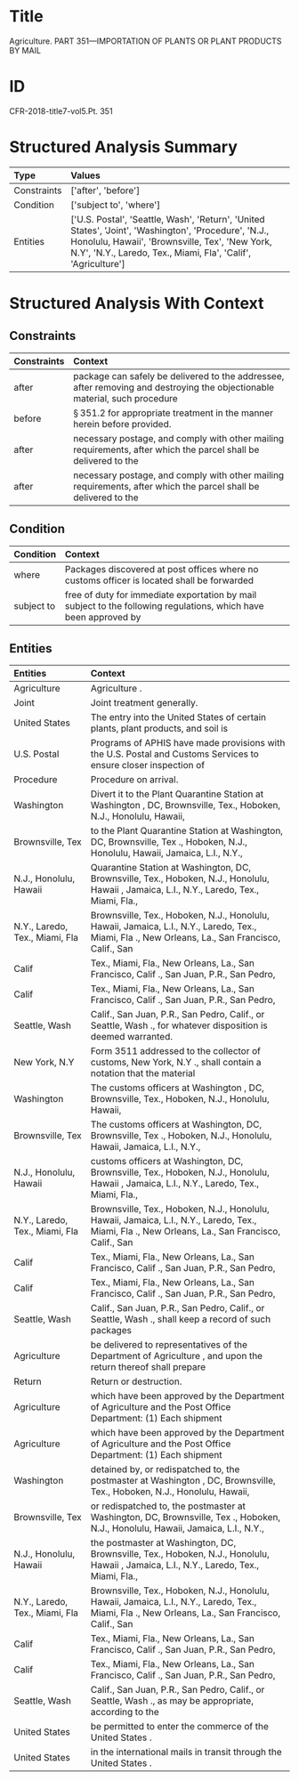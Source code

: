 # Title

 Agriculture. PART 351—IMPORTATION OF PLANTS OR PLANT PRODUCTS BY MAIL


# ID

 CFR-2018-title7-vol5.Pt. 351


# Structured Analysis Summary

| Type        | Values                                                                                                                                                                                                                   |
|:------------|:-------------------------------------------------------------------------------------------------------------------------------------------------------------------------------------------------------------------------|
| Constraints | ['after', 'before']                                                                                                                                                                                                      |
| Condition   | ['subject to', 'where']                                                                                                                                                                                                  |
| Entities    | ['U.S. Postal', 'Seattle, Wash', 'Return', 'United States', 'Joint', 'Washington', 'Procedure', 'N.J., Honolulu, Hawaii', 'Brownsville, Tex', 'New York, N.Y', 'N.Y., Laredo, Tex., Miami, Fla', 'Calif', 'Agriculture'] |


# Structured Analysis With Context

 


## Constraints

| Constraints   | Context                                                                                                                    |
|:--------------|:---------------------------------------------------------------------------------------------------------------------------|
| after         | package can safely be delivered to the addressee, after removing and destroying the objectionable material, such procedure |
| before        | &#167;&#8201;351.2 for appropriate treatment in the manner herein before  provided.                                        |
| after         | necessary postage, and comply with other mailing requirements, after which the parcel shall be delivered to the            |
| after         | necessary postage, and comply with other mailing requirements, after which the parcel shall be delivered to the            |


## Condition

| Condition   | Context                                                                                                          |
|:------------|:-----------------------------------------------------------------------------------------------------------------|
| where       | Packages discovered at post offices  where no customs officer is located shall be forwarded                      |
| subject to  | free of duty for immediate exportation by mail subject to the following regulations, which have been approved by |


## Entities

| Entities                       | Context                                                                                                                                           |
|:-------------------------------|:--------------------------------------------------------------------------------------------------------------------------------------------------|
| Agriculture                    | Agriculture .                                                                                                                                     |
| Joint                          | Joint  treatment generally.                                                                                                                       |
| United States                  | The entry into the  United States of certain plants, plant products, and soil is                                                                  |
| U.S. Postal                    | Programs of APHIS have made provisions with the U.S. Postal and Customs Services to ensure closer inspection of                                   |
| Procedure                      | Procedure  on arrival.                                                                                                                            |
| Washington                     | Divert it to the Plant Quarantine Station at Washington , DC, Brownsville, Tex., Hoboken, N.J., Honolulu, Hawaii,                                 |
| Brownsville, Tex               | to the Plant Quarantine Station at Washington, DC, Brownsville, Tex ., Hoboken, N.J., Honolulu, Hawaii, Jamaica, L.I., N.Y.,                      |
| N.J., Honolulu, Hawaii         | Quarantine Station at Washington, DC, Brownsville, Tex., Hoboken, N.J., Honolulu, Hawaii , Jamaica, L.I., N.Y., Laredo, Tex., Miami, Fla.,        |
| N.Y., Laredo, Tex., Miami, Fla | Brownsville, Tex., Hoboken, N.J., Honolulu, Hawaii, Jamaica, L.I., N.Y., Laredo, Tex., Miami, Fla ., New Orleans, La., San Francisco, Calif., San |
| Calif                          | Tex., Miami, Fla., New Orleans, La., San Francisco, Calif ., San Juan, P.R., San Pedro,                                                           |
| Calif                          | Tex., Miami, Fla., New Orleans, La., San Francisco, Calif ., San Juan, P.R., San Pedro,                                                           |
| Seattle, Wash                  | Calif., San Juan, P.R., San Pedro, Calif., or Seattle, Wash ., for whatever disposition is deemed warranted.                                      |
| New York, N.Y                  | Form 3511 addressed to the collector of customs, New York, N.Y ., shall contain a notation that the material                                      |
| Washington                     | The customs officers at  Washington , DC, Brownsville, Tex., Hoboken, N.J., Honolulu, Hawaii,                                                     |
| Brownsville, Tex               | The customs officers at Washington, DC,  Brownsville, Tex ., Hoboken, N.J., Honolulu, Hawaii, Jamaica, L.I., N.Y.,                                |
| N.J., Honolulu, Hawaii         | customs officers at Washington, DC, Brownsville, Tex., Hoboken, N.J., Honolulu, Hawaii , Jamaica, L.I., N.Y., Laredo, Tex., Miami, Fla.,          |
| N.Y., Laredo, Tex., Miami, Fla | Brownsville, Tex., Hoboken, N.J., Honolulu, Hawaii, Jamaica, L.I., N.Y., Laredo, Tex., Miami, Fla ., New Orleans, La., San Francisco, Calif., San |
| Calif                          | Tex., Miami, Fla., New Orleans, La., San Francisco, Calif ., San Juan, P.R., San Pedro,                                                           |
| Calif                          | Tex., Miami, Fla., New Orleans, La., San Francisco, Calif ., San Juan, P.R., San Pedro,                                                           |
| Seattle, Wash                  | Calif., San Juan, P.R., San Pedro, Calif., or Seattle, Wash ., shall keep a record of such packages                                               |
| Agriculture                    | be delivered to representatives of the Department of Agriculture , and upon the return thereof shall prepare                                      |
| Return                         | Return  or destruction.                                                                                                                           |
| Agriculture                    | which have been approved by the Department of Agriculture and the Post Office Department: (1) Each shipment                                       |
| Agriculture                    | which have been approved by the Department of Agriculture and the Post Office Department: (1) Each shipment                                       |
| Washington                     | detained by, or redispatched to, the postmaster at Washington , DC, Brownsville, Tex., Hoboken, N.J., Honolulu, Hawaii,                           |
| Brownsville, Tex               | or redispatched to, the postmaster at Washington, DC, Brownsville, Tex ., Hoboken, N.J., Honolulu, Hawaii, Jamaica, L.I., N.Y.,                   |
| N.J., Honolulu, Hawaii         | the postmaster at Washington, DC, Brownsville, Tex., Hoboken, N.J., Honolulu, Hawaii , Jamaica, L.I., N.Y., Laredo, Tex., Miami, Fla.,            |
| N.Y., Laredo, Tex., Miami, Fla | Brownsville, Tex., Hoboken, N.J., Honolulu, Hawaii, Jamaica, L.I., N.Y., Laredo, Tex., Miami, Fla ., New Orleans, La., San Francisco, Calif., San |
| Calif                          | Tex., Miami, Fla., New Orleans, La., San Francisco, Calif ., San Juan, P.R., San Pedro,                                                           |
| Calif                          | Tex., Miami, Fla., New Orleans, La., San Francisco, Calif ., San Juan, P.R., San Pedro,                                                           |
| Seattle, Wash                  | Calif., San Juan, P.R., San Pedro, Calif., or Seattle, Wash ., as may be appropriate, according to the                                            |
| United States                  | be permitted to enter the commerce of the United States .                                                                                         |
| United States                  | in the international mails in transit through the United States .                                                                                 |


